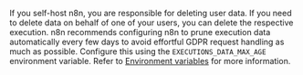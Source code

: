 If you self-host n8n, you are responsible for deleting user data. If you need to delete data on behalf of one of your users, you can delete the respective execution. n8n recommends configuring n8n to prune execution data automatically every few days to avoid effortful GDPR request handling as much as possible. Configure this using the `EXECUTIONS_DATA_MAX_AGE` environment variable. Refer to [Environment variables](/hosting/environment-variables/environment-variables/) for more information.
